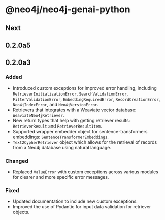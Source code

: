 # @neo4j/neo4j-genai-python

## Next

## 0.2.0a5

## 0.2.0a3

### Added

- Introduced custom exceptions for improved error handling, including `RetrieverInitializationError`, `SearchValidationError`, `FilterValidationError`, `EmbeddingRequiredError`, `RecordCreationError`, `Neo4jIndexError`, and `Neo4jVersionError`.
- Retrievers that integrates with a Weaviate vector database: `WeaviateNeo4jRetriever`.
- New return types that help with getting retriever results: `RetrieverResult` and `RetrieverResultItem`.
- Supported wrapper embedder object for sentence-transformers embeddings: `SentenceTransformerEmbeddings`.
- `Text2CypherRetriever` object which allows for the retrieval of records from a Neo4j database using natural language.

### Changed
- Replaced `ValueError` with custom exceptions across various modules for clearer and more specific error messages.

### Fixed
- Updated documentation to include new custom exceptions.
- Improved the use of Pydantic for input data validation for retriever objects.
